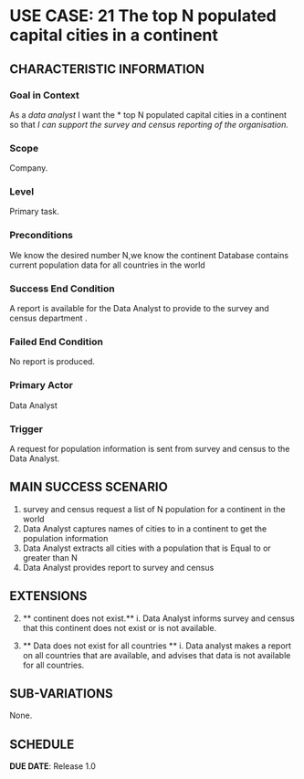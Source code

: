 # USE CASE: 21 The top N populated capital cities in a continent 

## CHARACTERISTIC INFORMATION

### Goal in Context

As a *data analyst* I want the *  top N populated capital cities in a continent  so that *I can support the survey and census reporting of the organisation.*

### Scope

Company.

### Level

Primary task.

### Preconditions

We know the desired number N,we know the continent  Database contains current population data for all countries in the world

### Success End Condition

A report is available for the Data Analyst to provide to the survey and census department  .

### Failed End Condition

No report is produced.

### Primary Actor

Data Analyst

### Trigger

A request for population information is sent from survey and census to the Data Analyst.

## MAIN SUCCESS SCENARIO

1. survey and census request a list of N population for a continent in the world
2. Data Analyst captures names of cities to in a continent to get the population information
3. Data Analyst  extracts all cities  with a population that is Equal to or greater than N
4. Data Analyst provides report to survey and census

## EXTENSIONS
2. ** continent does not  exist.**
i. Data Analyst informs survey and census that this continent does  not exist or is not available.

3. ** Data does not exist for all countries  **
   i. Data analyst makes a report on all countries that are available, and advises that data is not available for all countries.


## SUB-VARIATIONS

None.

## SCHEDULE

**DUE DATE**: Release 1.0
